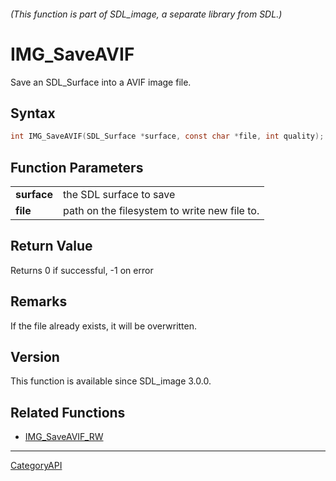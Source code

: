 ###### (This function is part of SDL_image, a separate library from SDL.)
# IMG_SaveAVIF

Save an SDL_Surface into a AVIF image file.

## Syntax

```c
int IMG_SaveAVIF(SDL_Surface *surface, const char *file, int quality);

```

## Function Parameters

|                 |                                              |
| --------------- | -------------------------------------------- |
| **surface**     | the SDL surface to save                      |
| **file**        | path on the filesystem to write new file to. |

## Return Value

Returns 0 if successful, -1 on error

## Remarks

If the file already exists, it will be overwritten.

## Version

This function is available since SDL_image 3.0.0.

## Related Functions

* [IMG_SaveAVIF_RW](IMG_SaveAVIF_RW)

----
[CategoryAPI](CategoryAPI)

